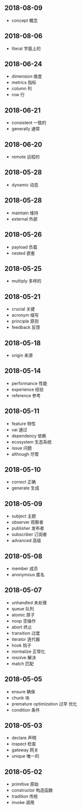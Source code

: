 ## 2018-08-09

- concept    概念


## 2018-08-06

- literal    字面上的


## 2018-06-24

- dimension    维度
- metrics    指标
- column    列
- row    行


## 2018-06-21

- consistent    一致的
- generally    通常


## 2018-06-20

- remote    远程的


## 2018-05-28

- dynamic    动态


## 2018-05-28

- maintain    维持
- external    外部


## 2018-05-26

- payload    负载
- nested    嵌套


## 2018-05-25

- multiply    多样的


## 2018-05-21

- crucial    关键
- acronym    缩写
- principle    原则
- feedback    反馈


## 2018-05-18

- origin    来源


## 2018-05-14

- performance    性能
- experience    经验
- reference    参考


## 2018-05-11

- feature    特性
- vai    通过
- dependency    依赖
- ecosystem    生态系统
- issue    问题
- although    尽管


## 2018-05-10

- correct    正确
- generate    生成


## 2018-05-09

- subject    主题
- observer    观察者
- publisher    发布者
- subscriber    订阅者
- advanced    高级


## 2018-05-08

- member    成员
- anonymous    匿名


## 2018-05-07

- unhandled    未处理
- queue    队列
- atomic    原子
- noop    空操作
- abort    终止
- transition    过度
- iterator    迭代器
- hook    钩子
- normalize    正常化
- resolve    解决
- match    匹配 


## 2018-05-05

- ensure    确保
- chunk    块
- premature optimization    过早 优化
- condition    条件


## 2018-05-03

- declare    声明
- inspect    检查
- gateway    网关
- unique    唯一的


## 2018-05-02

- primitive    原始
- constructor    构造函数
- tradition    传统
- invoke    调用


